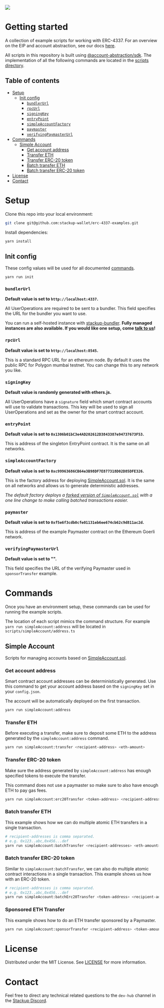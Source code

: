 ![](https://i.imgur.com/Ym2VV8z.png)

# Getting started

A collection of example scripts for working with ERC-4337. For an overview on the EIP and account abstraction, see our docs [here](https://docs.stackup.sh/).

All scripts in this repository is built using [@account-abstraction/sdk](https://www.npmjs.com/package/@account-abstraction/sdk). The implementation of all the following commands are located in the [scripts directory](./scripts/).

## Table of contents

- [Setup](#setup)
  - [Init config](#init-config)
    - [`bundlerUrl`](#bundlerurl)
    - [`rpcUrl`](#rpcurl)
    - [`signingKey`](#signingkey)
    - [`entryPoint`](#entrypoint)
    - [`simpleAccountFactory`](#simpleaccountfactory)
    - [`paymaster`](#paymaster)
    - [`verifyingPaymasterUrl`](#verifyingpaymasterurl)
- [Commands](#commands)
  - [Simple Account](#simple-account)
    - [Get account address](#get-account-address)
    - [Transfer ETH](#transfer-eth)
    - [Transfer ERC-20 token](#transfer-erc-20-token)
    - [Batch transfer ETH](#batch-transfer-eth)
    - [Batch transfer ERC-20 token](#batch-transfer-erc-20-token)
- [License](#license)
- [Contact](#contact)

# Setup

Clone this repo into your local environment:

```bash
git clone git@github.com:stackup-wallet/erc-4337-examples.git
```

Install dependencies:

```bash
yarn install
```

## Init config

These config values will be used for all documented [commands](#commands).

```bash
yarn run init
```

### `bundlerUrl`

**Default value is set to `http://localhost:4337`.**

All UserOperations are required to be sent to a bundler. This field specifies the URL for the bundler you want to use.

You can run a self-hosted instance with [stackup-bundler](https://github.com/stackup-wallet/stackup-bundler). **Fully managed instances are also available. If you would like one setup, come [talk to us](https://discord.gg/FpXmvKrNed)!**

### `rpcUrl`

**Default value is set to `http://localhost:8545`.**

This is a standard RPC URL for an ethereum node. By default it uses the public RPC for Polygon mumbai testnet. You can change this to any network you like.

### `signingKey`

**Default value is randomly generated with ethers.js.**

All UserOperations have a `signature` field which smart contract accounts will use to validate transactions. This key will be used to sign all UserOperations and set as the owner for the smart contract account.

### `entryPoint`

**Default value is set to `0x1306b01bC3e4AD202612D3843387e94737673F53`.**

This is address of the singleton EntryPoint contract. It is the same on all networks.

### `simpleAccountFactory`

**Default value is set to `0xc99963686CB64e3B98DF7E877318D02D85DFE326`.**

This is the factory address for deploying [SimpleAccount.sol](https://github.com/eth-infinitism/account-abstraction/blob/develop/contracts/samples/SimpleAccount.sol). It is the same on all networks and allows us to generate deterministic addresses.

_The default factory deploys a [forked version of `SimpleAccount.sol`](https://github.com/hazim-j/account-abstraction/blob/7f31abdd702772890a6633af70e1598e23f9b177/contracts/samples/SimpleAccount.sol#L98) with a one line change to make calling batched transactions easier._

### `paymaster`

**Default value is set to `0xf5e6f3cdb0cfe01131eb6ee674cb62c9d811ac2d`.**

This is address of the example Paymaster contract on the Ethereum Goerli network.

### `verifyingPaymasterUrl`

**Default value is set to "".**

This field specifies the URL of the verifying Paymaster used in `sponsorTransfer` example.

# Commands

Once you have an environment setup, these commands can be used for running the example scripts.

The location of each script mimics the command structure. For example `yarn run simpleAccount:address` will be located in `scripts/simpleAccount/address.ts`

## Simple Account

Scripts for managing accounts based on [SimpleAccount.sol](https://github.com/eth-infinitism/account-abstraction/blob/develop/contracts/samples/SimpleAccount.sol).

### Get account address

Smart contract account addresses can be deterministically generated. Use this command to get your account address based on the `signingKey` set in your `config.json`.

The account will be automatically deployed on the first transaction.

```bash
yarn run simpleAccount:address
```

### Transfer ETH

Before executing a transfer, make sure to deposit some ETH to the address generated by the `simpleAccount:address` command.

```bash
yarn run simpleAccount:transfer <recipient-address> <eth-amount>
```

### Transfer ERC-20 token

Make sure the address generated by `simpleAccount:address` has enough specified tokens to execute the transfer.

This command does not use a paymaster so make sure to also have enough ETH to pay gas fees.

```bash
yarn run simpleAccount:erc20Transfer <token-address> <recipient-address> <token-amount>
```

### Batch transfer ETH

This example shows how we can do multiple atomic ETH transfers in a single transaction.

```bash
# recipient-addresses is comma separated.
# e.g. 0x123..abc,0x456...def
yarn run simpleAccount:batchTransfer <recipient-addresses> <eth-amount>
```

### Batch transfer ERC-20 token

Similar to `simpleAccount:batchTransfer`, we can also do multiple atomic contract interactions in a single transaction. This example shows us how with an ERC-20 token.

```bash
# recipient-addresses is comma separated.
# e.g. 0x123..abc,0x456...def
yarn run simpleAccount:batchErc20Transfer <token-address> <recipient-addresses> <token-amount>
```

### Sponsored ETH Transfer

This example shows how to do an ETH transfer sponsored by a Paymaster.

```bash
yarn run simpleAccount:sponsorTransfer <recipient-address> <token-amount>
```

# License

Distributed under the MIT License. See [LICENSE](./LICENSE) for more information.

# Contact

Feel free to direct any technical related questions to the `dev-hub` channel in the [Stackup Discord](https://discord.gg/FpXmvKrNed).
